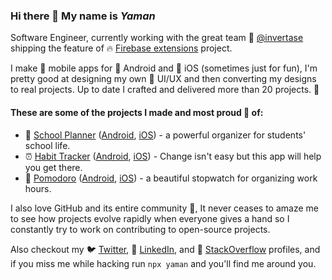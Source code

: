 ### Hi there 👋 My name is _Yaman_

Software Engineer, currently working with the great team 🐝 [@invertase](https://github.com/invertase) shipping the feature of 🔥 [Firebase extensions](https://firebase.google.com/products/extensions) project.

I make 📱 mobile apps for 🤖 Android and 🍎 iOS (sometimes just for fun), I'm pretty good at designing my own 🎨 UI/UX and then converting my designs to real projects. Up to date I crafted and delivered more than 20 projects. 🚀

#### These are some of the projects I made and most proud 🫶 of:

- 🎒 <ins>School Planner</ins> ([Android](https://play.google.com/store/apps/details?id=com.swazerlab.schoolplanner), [iOS](https://apps.apple.com/us/app/school-planner-timetable/id1520179572?platform=iphone)) - a powerful organizer for students' school life.
- ⏰ <ins>Habit Tracker</ins> ([Android](https://play.google.com/store/apps/details?id=com.swazer.habittracker), [iOS](https://apps.apple.com/us/app/habit-tracker-focus/id1552899398?platform=iphone)) - Change isn't easy but this app will help you get there.
- 🍅 <ins>Pomodoro</ins> ([Android](https://play.google.com/store/apps/details?id=com.swazer.timetracker), [iOS](https://apps.apple.com/us/app/time-tracker-pomodoro/id1615384208?platform=iphone)) - a beautiful stopwatch for organizing work hours.

I also love GitHub and its entire community 🥰, It never ceases to amaze me to see how projects evolve rapidly when everyone gives a hand so I constantly try to work on contributing to open-source projects.

Also checkout my 🐦 [Twitter](https://twitter.com/yamankatby), 🔗 [LinkedIn](https://www.linkedin.com/in/yamankatby), and 💬 [StackOverflow](https://stackoverflow.com/users/10278150/yaman-katby) profiles, and if you miss me while hacking run `npx yaman` and you'll find me around you.

<!-- [tr (Türkçe)](https://github.com/yamankatby/yamankatby) · [ar (عربي)](https://github.com/yamankatby/yamankatby) -->

<!--
**yamankatby/yamankatby** is a ✨ _special_ ✨ repository because its `README.md` (this file) appears on your GitHub profile.

Here are some ideas to get you started:

- 🔭 I’m currently working on ...
- 🌱 I’m currently learning ...
- 👯 I’m looking to collaborate on ...
- 🤔 I’m looking for help with ...
- 💬 Ask me about ...
- 📫 How to reach me: ...
- 😄 Pronouns: ...
- ⚡ Fun fact: ...
-->

